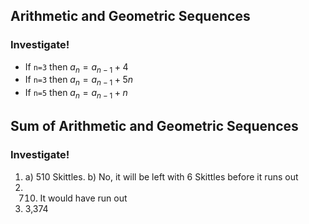 ## Arithmetic and Geometric Sequences
### Investigate!
- If `n=3` then $a_n = a_{n-1} + 4$
- If `n=3` then $a_n = a_{n-1} + 5n$
- If `n=5` then $a_n = a_{n-1} + n$


## Sum of Arithmetic and Geometric Sequences
### Investigate!
1. a) 510 Skittles. b) No, it will be left with 6 Skittles before it runs out
2. 710. It would have run out
3. 3,374
